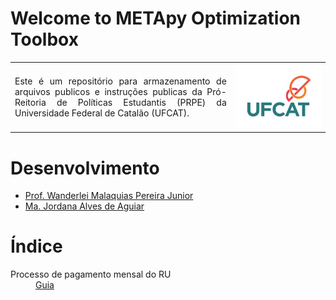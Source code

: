 <h1>Welcome to METApy Optimization Toolbox</h1>

<table>
<tr>
<td style="width:70%;"><p align="justify">Este é um repositório para armazenamento de arquivos publicos e instruções publicas da Pró-Reitoria de Políticas Estudantis (PRPE) da Universidade Federal de Catalão (UFCAT).</p></td>
<td style="width:30%;"><img src="./imgs/logo.jpg"/></td>  
</tr>
</table>  

<h1>Desenvolvimento</h1>
 
- [Prof. Wanderlei Malaquias Pereira Junior](http://lattes.cnpq.br/2268506213083114)     
- [Ma. Jordana Alves de Aguiar](http://lattes.cnpq.br/6397960074636015)       


<h1>Índice</h1>

<dl>
  <dt>Processo de pagamento mensal do RU</dt>
  <dd><a href="https://ufcatprpe.github.io/PRPE/001-guia-ru.html" target="_blank">Guia</a></dd>
  <!--
  <dt>Common Library</dt>
  <dd><a href="https://wmpjrufg.github.io/META_TOOLBOX/CO.html" target="_blank">Common Library</a></dd>
  <dt>Algorithms</dt>
  <dd><a href="https://wmpjrufg.github.io/META_TOOLBOX/HC.html" target="_blank">Hill Climbing</a></dd>
  <dd><a href="https://wmpjrufg.github.io/META_TOOLBOX/SA.html" target="_blank">Simulated Annealing</a></dd>
  <dd><a href="https://wmpjrufg.github.io/META_TOOLBOX/FA.html" target="_blank">Firefly algorithm</a></dd>
  --> 
</dl>



